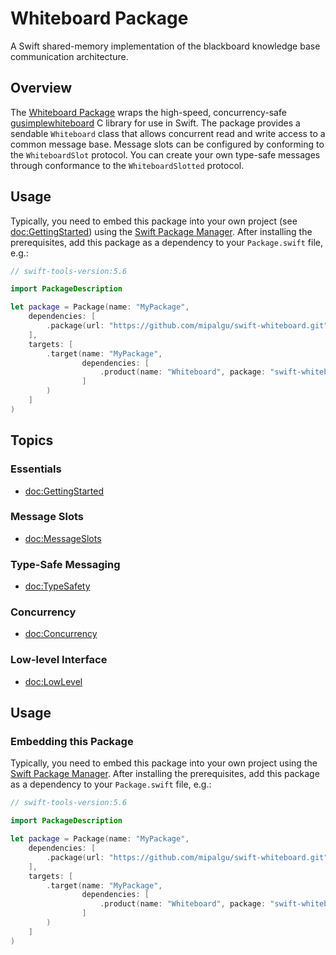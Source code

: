 # Whiteboard Package

A Swift shared-memory implementation of the blackboard knowledge base communication architecture.

## Overview

The [Whiteboard Package](https://github.com/mipalgu/swift-whiteboard) wraps the high-speed, concurrency-safe [gusimplewhiteboard](https://github.com/mipalgu/gusimplewhiteboard) C library for use in Swift.  The package provides a sendable ``Whiteboard`` class that allows concurrent read and write access to a common message base.  Message slots can be configured by conforming to the ``WhiteboardSlot`` protocol.  You can create your own type-safe messages through conformance to the ``WhiteboardSlotted`` protocol.

## Usage

Typically, you need to embed this package into your own project (see <doc:GettingStarted>) using the [Swift Package Manager](https://swift.org/package-manager/).  After installing the prerequisites, add this package as a dependency to your `Package.swift` file, e.g.:

```swift
// swift-tools-version:5.6

import PackageDescription

let package = Package(name: "MyPackage",
    dependencies: [
        .package(url: "https://github.com/mipalgu/swift-whiteboard.git", branch: "main"),
    ],    
    targets: [
        .target(name: "MyPackage",
                dependencies: [
                    .product(name: "Whiteboard", package: "swift-whiteboard")
                ]
        )
    ]
)
```
## Topics

### Essentials

- <doc:GettingStarted>

### Message Slots

- <doc:MessageSlots>

### Type-Safe Messaging

- <doc:TypeSafety>

### Concurrency

- <doc:Concurrency>

### Low-level Interface

- <doc:LowLevel>

## Usage

### Embedding this Package

Typically, you need to embed this package into your own project using the [Swift Package Manager](https://swift.org/package-manager/).  After installing the prerequisites, add this package as a dependency to your `Package.swift` file, e.g.:

```swift
// swift-tools-version:5.6

import PackageDescription

let package = Package(name: "MyPackage",
    dependencies: [
        .package(url: "https://github.com/mipalgu/swift-whiteboard.git", branch: "main"),
    ],    
    targets: [
        .target(name: "MyPackage",
                dependencies: [
                    .product(name: "Whiteboard", package: "swift-whiteboard")
                ]
        )
    ]
)
```
